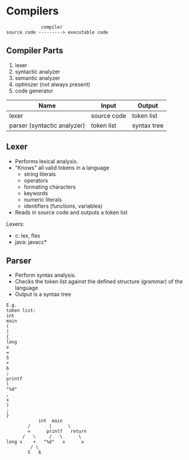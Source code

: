 # Compilers

```
             compiler
source code ---------> executable code
```

## Compiler Parts

1. lexer
2. syntactic analyzer
3. semantic analyzer
4. optimizer (not always present)
5. code generator

| Name                        | Input       | Output      |
| --------------------------- | ----------- | ----------- |
| lexer                       | source code | token list  |
| parser (syntactic analyzer) | token list  | syntax tree |

## Lexer

* Performs lexical analysis.
* "Knows" all valid tokens in a language
    * string literals
    * operators
    * formating characters
    * keywords
    * numeric literals
    * identifiers (functions, variables)
* Reads in source code and outputs a token list

Lexers:

* c: lex, flex
* java: javacc*

## Parser

* Perform syntax analysis.
* Checks the token list against the defined structure (grammar)
  of the language
* Output is a syntax tree

```
E.g.
token list:
int
main
(
)
{
long
x
=
5
+
6
;
printf
(
"%d"
,
x
)
;
}
            int  main
        /       |      \
        =      printf   return
      /   \     /   \      \
long x    +   "%d"   x      x
         / \
        5   6
```

